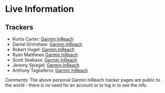 # Live Information

## Trackers

* Kurtis Carter: [Garmin InReach](https://share.garmin.com/kurtis)
* Daniel Grimshaw: [Garmin InReach](https://share.garmin.com/danielgrimshaw)
* Robert Hugel: [Garmin InReach](https://share.garmin.com/roberthugel)
* Ryan Matthews [Garmin InReach](https://share.garmin.com/NutCastle)
* Scott Seebass: [Garmin InReach](https://share.garmin.com/scottseebass)
* Jeremy Spiegel: [Garmin InReach](https://share.garmin.com/jeremyspiegel)
* Anthony Tagliaferro: [Garmin InReach](https://share.garmin.com/atag)

_Comments_: The above personal Garmin InReach tracker pages are public to the world - there is _no_ need for an account or to log in to see the info.
